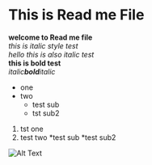 # This is Read me File
**welcome to Read me file**<br>
*this is italic style test*<br>
_hello this is also italic test_<br>
__this is bold test__<br>
_italic**bold**italic_<br>
* one
* two 
   * test sub
   * tst sub2
1. tst one
2. test two
    *test sub
    *test sub2

![Alt Text](https://www.google.co.in/search?q=images&newwindow=1&espv=2&tbm=isch&imgil=MP_9eQnJNyLybM%253A%253Bz8O4lWNcsz2mNM%253Bhttp%25253A%25252F%25252Fwww.planwallpaper.com%25252Fimages&source=iu&pf=m&fir=MP_9eQnJNyLybM%253A%252Cz8O4lWNcsz2mNM%252C_&usg=__k62YwW9fS6R3m4nqVJdRikqqUKo%3D&biw=1137&bih=714&dpr=0.9&ved=0ahUKEwjmvOX8mb_KAhUMU44KHaxaAEsQyjcILA&ei=yA-jVua4L4ymuQSstYHYBA#imgrc=MP_9eQnJNyLybM%3A)
